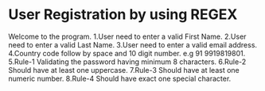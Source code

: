 # User Registration by using REGEX
Welcome to the program.
1.User need to enter a valid First Name.
2.User need to enter a valid Last Name.
3.User need to enter a valid email address.
4.Country code follow by space and 10 digit number. e.g 91 9919819801.
5.Rule-1 Validating the password having minimum 8 characters.
6.Rule-2 Should have at least one uppercase.
7.Rule-3 Should have at least one numeric number.
8.Rule-4 Should have exact one special character.
